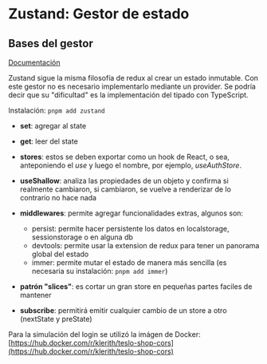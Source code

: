 # Zustand: Gestor de estado

## Bases del gestor

[Documentación](https://docs.pmnd.rs/zustand/getting-started/introduction)

Zustand sigue la misma filosofía de redux al crear un estado inmutable. Con este gestor no es necesario implementarlo mediante un provider. Se podría decir que su "dificultad" es la implementación del tipado con TypeScript.

Instalación: `pnpm add zustand`

- **set**: agregar al state

- **get**: leer del state

- **stores**: estos se deben exportar como un hook de React, o sea, anteponiendo el _use_ y luego el nombre, por ejemplo, _useAuthStore_.

- **useShallow**: analiza las propiedades de un objeto y confirma si realmente cambiaron, si cambiaron, se vuelve a renderizar de lo contrario no hace nada

- **middlewares**: permite agregar funcionalidades extras, algunos son:

  - persist: permite hacer persistente los datos en localstorage, sessionstorage o en alguna db
  - devtools: permite usar la extension de redux para tener un panorama global del estado
  - immer: permite mutar el estado de manera más sencilla (es necesaria su instalación: `pnpm add immer`)

- **patrón "slices"**: es cortar un gran store en pequeñas partes faciles de mantener

- **subscribe**: permitirá emitir cualquier cambio de un store a otro (nextState y preState)

Para la simulación del login se utilizó la imágen de Docker: [https://hub.docker.com/r/klerith/teslo-shop-cors](https://hub.docker.com/r/klerith/teslo-shop-cors)

